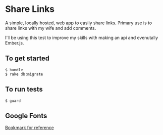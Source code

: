 # Share Links

A simple, locally hosted, web app to easily share links. Primary use is to share links with my wife and add comments.

I'll be using this test to improve my skills with making an api and evenutally Ember.js.

## To get started

```
$ bundle
$ rake db:migrate
```

## To run tests

```
$ guard
```

## Google Fonts

[Bookmark for reference](http://www.google.com/webfonts#UsePlace:use/Collection:Cantarell:400,400italic|Playfair+Display+SC:400,900,700)
